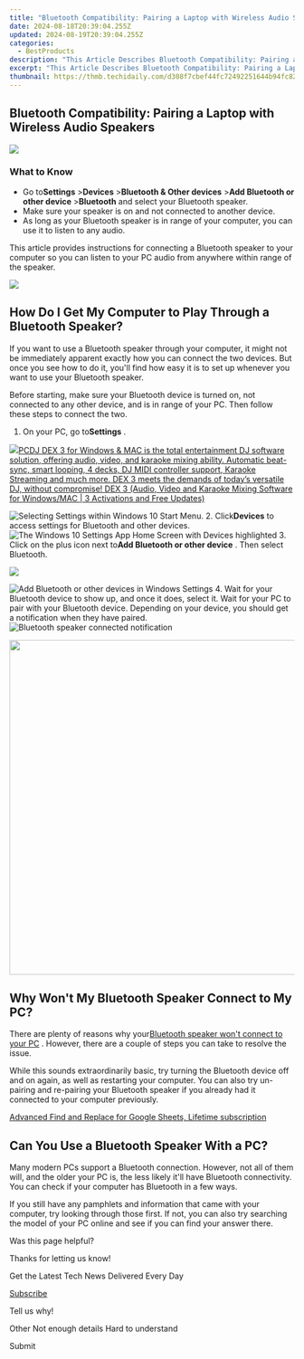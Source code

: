 ```yaml
---
title: "Bluetooth Compatibility: Pairing a Laptop with Wireless Audio Speakers"
date: 2024-08-18T20:39:04.255Z
updated: 2024-08-19T20:39:04.255Z
categories:
  - BestProducts
description: "This Article Describes Bluetooth Compatibility: Pairing a Laptop with Wireless Audio Speakers"
excerpt: "This Article Describes Bluetooth Compatibility: Pairing a Laptop with Wireless Audio Speakers"
thumbnail: https://thmb.techidaily.com/d308f7cbef44fc72492251644b94fc820af3415416f540b09fcf25e37cb1c7dd.jpg
---
```


## Bluetooth Compatibility: Pairing a Laptop with Wireless Audio Speakers
<!-- affiliate ads begin -->
<a href="https://store.movavi.com/affiliate.php?ACCOUNT=MOVAVI&AFFILIATE=108875&PATH=https%3A%2F%2Fwww.movavi.com%3FAFFILIATE%3D108875%26RESOURCE%3DBanner%2B728x90"><img src="https://mcusercontent.com/0885a03ded3d480dca9287f12/images/2e76fe6a-3010-1b37-7846-f34ff9c6b4ca.png" border="0"></a>
<!-- affiliate ads end -->
### What to Know

* Go to**Settings** \>**Devices** \>**Bluetooth & Other devices** \>**Add Bluetooth or other device** \>**Bluetooth** and select your Bluetooth speaker.
* Make sure your speaker is on and not connected to another device.
* As long as your Bluetooth speaker is in range of your computer, you can use it to listen to any audio.

 This article provides instructions for connecting a Bluetooth speaker to your computer so you can listen to your PC audio from anywhere within range of the speaker.

<!-- affiliate ads begin -->
<a href="https://store.iobit.com/order/checkout.php?PRODS=1468905&QTY=1&AFFILIATE=108875&CART=1"><img src="https://secure.avangate.com/images/merchant/184260348236f9554fe9375772ff966e/ascscan_728x90.png" border="0"></a>
<!-- affiliate ads end -->
## How Do I Get My Computer to Play Through a Bluetooth Speaker?

 If you want to use a Bluetooth speaker through your computer, it might not be immediately apparent exactly how you can connect the two devices. But once you see how to do it, you'll find how easy it is to set up whenever you want to use your Bluetooth speaker.

 Before starting, make sure your Bluetooth device is turned on, not connected to any other device, and is in range of your PC. Then follow these steps to connect the two.  

1. On your PC, go to**Settings** .  
<!-- affiliate ads begin -->
<a href="https://shop.pcdj.com/order/checkout.php?PRODS=4698824&QTY=1&AFFILIATE=108875&CART=1"> <img src="https://secure.avangate.com/images/merchant/47f4b6321e9fd8e8f7326a6adc1a7c1e/products/dex3pro-screenshot-homepage.png" border="0">PCDJ DEX 3 for Windows & MAC is the total entertainment DJ software solution, offering audio, video, and karaoke mixing ability. Automatic beat-sync, smart looping, 4 decks, DJ MIDI controller support, Karaoke Streaming and much more. 
DEX 3 meets the demands of today’s versatile DJ, without compromise! 
DEX 3 (Audio, Video and Karaoke Mixing Software for Windows/MAC | 3 Activations and Free Updates)</a>
<!-- affiliate ads end -->
![Selecting Settings within Windows 10 Start Menu.](https://www.lifewire.com/thmb/ZLW18caMgtX0bhxK8Cra4LJy0pM=/1500x0/filters:no_upscale():max_bytes(150000):strip_icc():format(webp)/012-how-to-turn-off-notifications-on-chrome-in-windows-10-cf3d10cc6b5148f29d4c8da407fd69cd.jpg)
2. Click**Devices** to access settings for Bluetooth and other devices.  
![The Windows 10 Settings App Home Screen with Devices highlighted](https://www.lifewire.com/thmb/eDONGxJf7R2qCHBGD978GGxclL4=/1500x0/filters:no_upscale():max_bytes(150000):strip_icc():format(webp)/Devices-d1d66147ad624e268dbeba04e5b237ca.jpg)
3. Click on the plus icon next to**Add Bluetooth or other device** . Then select Bluetooth.  
<!-- affiliate ads begin -->
<a href="https://store.movavi.com/affiliate.php?ACCOUNT=MOVAVI&AFFILIATE=108875&PATH=https%3A%2F%2Fwww.movavi.com%3FAFFILIATE%3D108875%26RESOURCE%3DMovavi%2BVideo%2BConverter%2BBox"><img src="https://mcusercontent.com/0885a03ded3d480dca9287f12/images/8020c1dc-518e-3bdf-6e7b-e6d1bdf1597b.jpg" border="0"></a>
<!-- affiliate ads end -->
![Add Bluetooth or other devices in Windows Settings](https://www.lifewire.com/thmb/-9qKSj_5OTPpiXeHwO-zOgh16GE=/1500x0/filters:no_upscale():max_bytes(150000):strip_icc():format(webp)/007_how-to-connect-alexa-to-your-computer-4172950-82191f10a08e42f2a536204a813880ae.jpg)
4. Wait for your Bluetooth device to show up, and once it does, select it. Wait for your PC to pair with your Bluetooth device. Depending on your device, you should get a notification when they have paired.  
![Bluetooth speaker connected notification](https://www.lifewire.com/thmb/X6g9s1Nws2epTJq1gFjfUSrselY=/1500x0/filters:no_upscale():max_bytes(150000):strip_icc():format(webp)/speaker-621f208462da45d88c5c53db4e546082.jpg)

<!-- affiliate ads begin -->
<a href="https://mushroom-supplies.sjv.io/c/5597632/1692242/18134" target="_top" id="1692242"><img src="//a.impactradius-go.com/display-ad/18134-1692242" border="0" alt="" width="834" height="592"/></a><img height="0" width="0" src="https://imp.pxf.io/i/5597632/1692242/18134" style="position:absolute;visibility:hidden;" border="0" />
<!-- affiliate ads end -->
## Why Won't My Bluetooth Speaker Connect to My PC?

 There are plenty of reasons why your[Bluetooth speaker won't connect to your PC](https://www.lifewire.com/fix-windows-10-bluetooth-not-working-4587254) . However, there are a couple of steps you can take to resolve the issue.

 While this sounds extraordinarily basic, try turning the Bluetooth device off and on again, as well as restarting your computer. You can also try un-pairing and re-pairing your Bluetooth speaker if you already had it connected to your computer previously.

<!-- affiliate ads begin -->
<a href="https://secure.2checkout.com/order/checkout.php?PRODS=4729642&QTY=1&AFFILIATE=108875&CART=1">Advanced Find and Replace for Google Sheets, Lifetime subscription</a>
<!-- affiliate ads end -->
## Can You Use a Bluetooth Speaker With a PC?

 Many modern PCs support a Bluetooth connection. However, not all of them will, and the older your PC is, the less likely it'll have Bluetooth connectivity. You can check if your computer has Bluetooth in a few ways.

 If you still have any pamphlets and information that came with your computer, try looking through those first. If not, you can also try searching the model of your PC online and see if you can find your answer there.

Was this page helpful?

Thanks for letting us know!

 Get the Latest Tech News Delivered Every Day

[Subscribe](https://www.lifewire.com/#)

Tell us why!

 Other  Not enough details  Hard to understand

 Submit

<ins class="adsbygoogle"
     style="display:block"
     data-ad-format="autorelaxed"
     data-ad-client="ca-pub-7571918770474297"
     data-ad-slot="1223367746"></ins>



<ins class="adsbygoogle"
     style="display:block"
     data-ad-client="ca-pub-7571918770474297"
     data-ad-slot="8358498916"
     data-ad-format="auto"
     data-full-width-responsive="true"></ins>



